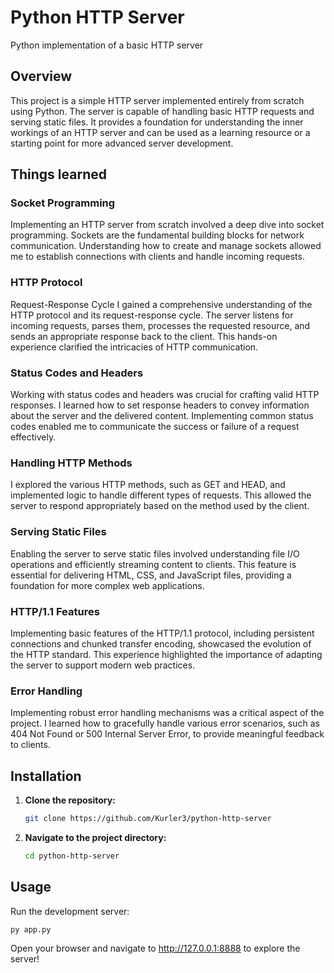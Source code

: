 # Python HTTP Server

Python implementation of a basic HTTP server

## Overview

This project is a simple HTTP server implemented entirely from scratch using Python. The server is capable of handling basic HTTP requests and serving static files. It provides a foundation for understanding the inner workings of an HTTP server and can be used as a learning resource or a starting point for more advanced server development.

## Things learned

### Socket Programming

Implementing an HTTP server from scratch involved a deep dive into socket programming. Sockets are the fundamental building blocks for network communication. Understanding how to create and manage sockets allowed me to establish connections with clients and handle incoming requests.

### HTTP Protocol

Request-Response Cycle
I gained a comprehensive understanding of the HTTP protocol and its request-response cycle. The server listens for incoming requests, parses them, processes the requested resource, and sends an appropriate response back to the client. This hands-on experience clarified the intricacies of HTTP communication.

### Status Codes and Headers

Working with status codes and headers was crucial for crafting valid HTTP responses. I learned how to set response headers to convey information about the server and the delivered content. Implementing common status codes enabled me to communicate the success or failure of a request effectively.

### Handling HTTP Methods

I explored the various HTTP methods, such as GET and HEAD, and implemented logic to handle different types of requests. This allowed the server to respond appropriately based on the method used by the client.

### Serving Static Files

Enabling the server to serve static files involved understanding file I/O operations and efficiently streaming content to clients. This feature is essential for delivering HTML, CSS, and JavaScript files, providing a foundation for more complex web applications.

### HTTP/1.1 Features

Implementing basic features of the HTTP/1.1 protocol, including persistent connections and chunked transfer encoding, showcased the evolution of the HTTP standard. This experience highlighted the importance of adapting the server to support modern web practices.

### Error Handling

Implementing robust error handling mechanisms was a critical aspect of the project. I learned how to gracefully handle various error scenarios, such as 404 Not Found or 500 Internal Server Error, to provide meaningful feedback to clients.

## Installation

1. **Clone the repository:**

    ```bash
    git clone https://github.com/Kurler3/python-http-server
    ```

2. **Navigate to the project directory:**

    ```bash
    cd python-http-server
    ```

## Usage

Run the development server:

```bash
py app.py
```

Open your browser and navigate to http://127.0.0.1:8888 to explore the server!
